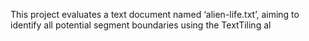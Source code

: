 This project evaluates a text document named ‘alien-life.txt’, aiming to identify all potential segment boundaries using the TextTiling al